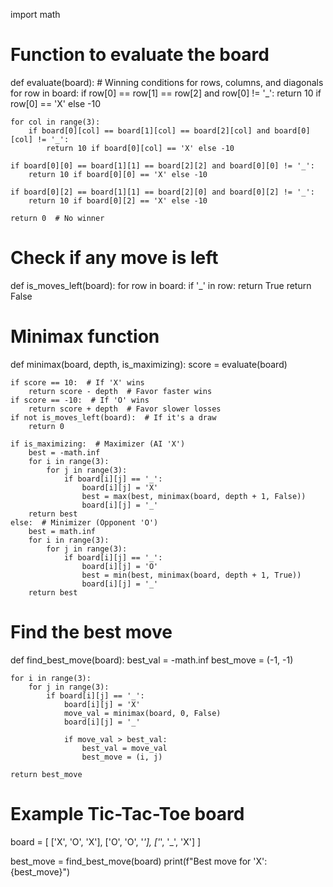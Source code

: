 import math

# Function to evaluate the board
def evaluate(board):
    # Winning conditions for rows, columns, and diagonals
    for row in board:
        if row[0] == row[1] == row[2] and row[0] != '_':
            return 10 if row[0] == 'X' else -10

    for col in range(3):
        if board[0][col] == board[1][col] == board[2][col] and board[0][col] != '_':
            return 10 if board[0][col] == 'X' else -10

    if board[0][0] == board[1][1] == board[2][2] and board[0][0] != '_':
        return 10 if board[0][0] == 'X' else -10

    if board[0][2] == board[1][1] == board[2][0] and board[0][2] != '_':
        return 10 if board[0][2] == 'X' else -10

    return 0  # No winner

# Check if any move is left
def is_moves_left(board):
    for row in board:
        if '_' in row:
            return True
    return False

# Minimax function
def minimax(board, depth, is_maximizing):
    score = evaluate(board)

    if score == 10:  # If 'X' wins
        return score - depth  # Favor faster wins
    if score == -10:  # If 'O' wins
        return score + depth  # Favor slower losses
    if not is_moves_left(board):  # If it's a draw
        return 0

    if is_maximizing:  # Maximizer (AI 'X')
        best = -math.inf
        for i in range(3):
            for j in range(3):
                if board[i][j] == '_':  
                    board[i][j] = 'X'
                    best = max(best, minimax(board, depth + 1, False))
                    board[i][j] = '_'
        return best
    else:  # Minimizer (Opponent 'O')
        best = math.inf
        for i in range(3):
            for j in range(3):
                if board[i][j] == '_':
                    board[i][j] = 'O'
                    best = min(best, minimax(board, depth + 1, True))
                    board[i][j] = '_'
        return best

# Find the best move
def find_best_move(board):
    best_val = -math.inf
    best_move = (-1, -1)

    for i in range(3):
        for j in range(3):
            if board[i][j] == '_':  
                board[i][j] = 'X'
                move_val = minimax(board, 0, False)
                board[i][j] = '_'
                
                if move_val > best_val:
                    best_val = move_val
                    best_move = (i, j)

    return best_move

# Example Tic-Tac-Toe board
board = [
    ['X', 'O', 'X'],
    ['O', 'O', '_'],
    ['_', '_', 'X']
]

best_move = find_best_move(board)
print(f"Best move for 'X': {best_move}")
